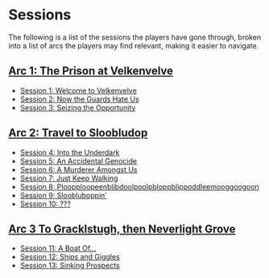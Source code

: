 # Sessions

The following is a list of the sessions the players have gone through, broken
into a list of arcs the players may find relevant, making it easier to
navigate.

## [Arc 1: The Prison at Velkenvelve](arc01/info.md)
* [Session 1: Welcome to Velkenvelve](arc01/session01-2020-05-24.md)
* [Session 2: Now the Guards Hate Us](arc01/session02-2020-06-14.md)
* [Session 3: Seizing the Opportunity](arc01/session03-2020-06-28.md)

## [Arc 2: Travel to Sloobludop](arc02/info.md)
* [Session 4: Into the Underdark](arc02/session04-2020-07-12.md)
* [Session 5: An Accidental Genocide](arc02/session05-2020-07-26.md)
* [Session 6: A Murderer Amongst Us](arc02/session06-2020-08-16.md)
* [Session 7: Just Keep Walking](arc02/session07-2020-09-13.md)
* [Session 8: Ploopploopeenblibdoolpoolpbloppblippoddleemooggoogoon](arc02/session08-2020-09-27.md)
* [Session 9: Sloobluboppin'](arc02/session09-2020-11-01.md)
* [Session 10: ???](arc02/session10-2020-11-08.md)

## [Arc 3 To Gracklstugh, then Neverlight Grove](arc03/info.md)
* [Session 11: A Boat Of...](arc03/session11-2020-11-29.md)
* [Session 12: Ships and Giggles](arc03/session12-2021-01-03.md)
* [Session 13: Sinking Prospects](arc03/session13-2021-01-16.md)

